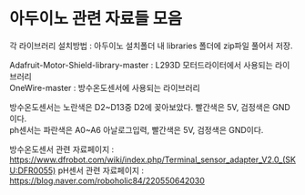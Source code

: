 # 아두이노 관련 자료들 모음

각 라이브러리 설치방법 : 아두이노 설치폴더 내 libraries 폴더에 zip파일 풀어서 저장.  

Adafruit-Motor-Shield-library-master : L293D 모터드라이터에서 사용되는 라이브러리  
OneWire-master : 방수온도센서에 사용되는 라이브러리  

방수온도센서는 노란색은 D2\~D13중 D2에 꽂아보았다. 빨간색은 5V, 검정색은 GND이다.  
ph센서는 파란색은 A0\~A6 아날로그입력, 빨간색은 5V, 검정색은 GND이다.  

방수온도센서 관련 자료페이지 : https://www.dfrobot.com/wiki/index.php/Terminal_sensor_adapter_V2.0_(SKU:DFR0055)
pH센서 관련 자료페이지 : https://blog.naver.com/roboholic84/220550642030
